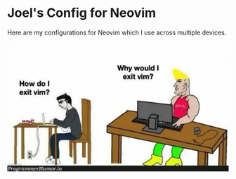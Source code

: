 # Joel's Config for Neovim

Here are my configurations for Neovim which I use across multiple devices.

![Meme](meme.jpg)
